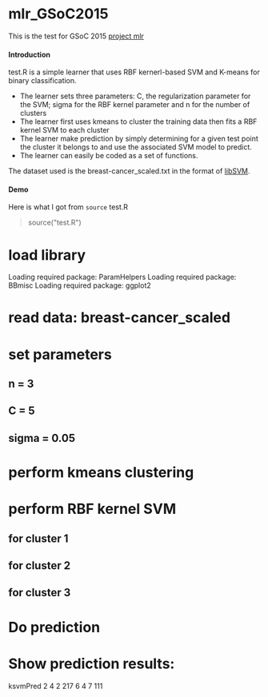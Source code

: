 # mlr_GSoC2015
This is the test for GSoC 2015 [project mlr](https://github.com/berndbischl/mlr/wiki/GSOC-2015:-Implement-several-ensemble-SVMs-in-mlr)

#### Introduction
test.R is a simple learner that uses RBF kernerl-based SVM and K-means for binary classification.
* The learner sets three parameters: C, the regularization parameter for the SVM; sigma for the RBF kernel parameter and n for the number of clusters
* The learner first uses kmeans to cluster the training data then fits a RBF kernel SVM to each cluster
* The learner make prediction by simply determining for a given test point the cluster it belongs to and use the associated SVM model to predict.
* The learner can easily be coded as a set of functions.

The dataset used is the breast-cancer_scaled.txt in the format of [libSVM](http://www.csie.ntu.edu.tw/~cjlin/libsvmtools/datasets/binary.html).

#### Demo
Here is what I got from `source` test.R
> source("test.R")
# load library
Loading required package: ParamHelpers
Loading required package: BBmisc
Loading required package: ggplot2
# read data: breast-cancer_scaled
# set parameters
## n = 3
## C = 5
## sigma = 0.05
# perform kmeans clustering
# perform RBF kernel SVM
##       for cluster 1
##       for cluster 2
##       for cluster 3
# Do prediction
# Show prediction results:
ksvmPred   2   4
       2 217   6
       4   7 111

